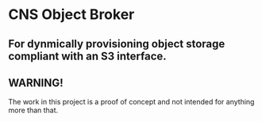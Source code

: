 # CNS Object Broker
## For dynmically provisioning object storage compliant with an S3 interface.

## WARNING!

The work in this project is a proof of concept and not intended for anything more than that.
